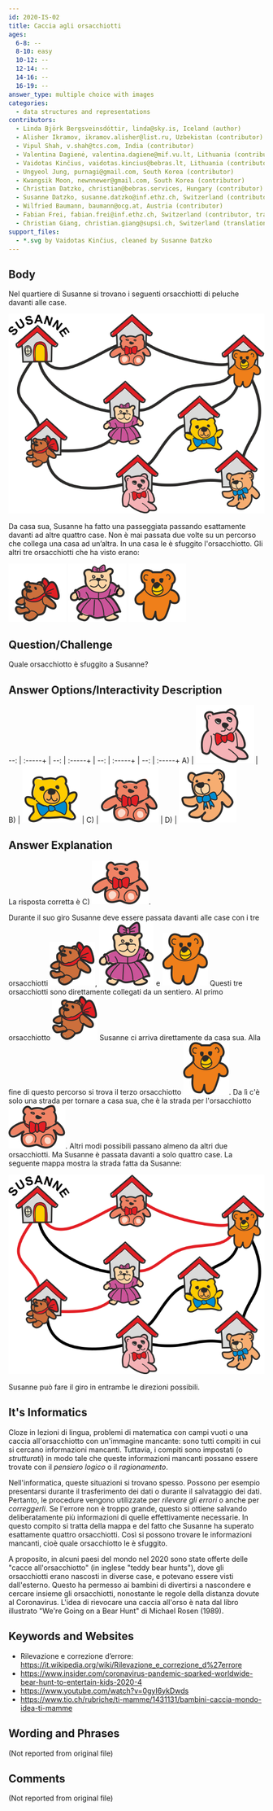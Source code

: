 ```yaml
---
id: 2020-IS-02
title: Caccia agli orsacchiotti
ages:
  6-8: --
  8-10: easy
  10-12: --
  12-14: --
  14-16: --
  16-19: --
answer_type: multiple choice with images
categories:
  - data structures and representations
contributors:
  - Linda Björk Bergsveinsdóttir, linda@sky.is, Iceland (author)
  - Alisher Ikramov, ikramov.alisher@list.ru, Uzbekistan (contributor)
  - Vipul Shah, v.shah@tcs.com, India (contributor)
  - Valentina Dagienė, valentina.dagiene@mif.vu.lt, Lithuania (contributor)
  - Vaidotas Kinčius, vaidotas.kincius@bebras.lt, Lithuania (contributor, graphics)
  - Ungyeol Jung, purnagi@gmail.com, South Korea (contributor)
  - Kwangsik Moon, newnnewer@gmail.com, South Korea (contributor)
  - Christian Datzko, christian@bebras.services, Hungary (contributor)
  - Susanne Datzko, susanne.datzko@inf.ethz.ch, Switzerland (contributor, graphics)
  - Wilfried Baumann, baumann@ocg.at, Austria (contributor)
  - Fabian Frei, fabian.frei@inf.ethz.ch, Switzerland (contributor, translation from English into German)
  - Christian Giang, christian.giang@supsi.ch, Switzerland (translation from German into Italian)
support_files:
  - *.svg by Vaidotas Kinčius, cleaned by Susanne Datzko
---
```


[ansA]: graphics/2020-IS-02-answerA.svg "Ours A (55px)"
[ansB]: graphics/2020-IS-02-answerB.svg "Ours B (55px)"
[ansC]: graphics/2020-IS-02-answerC.svg "Ours C (55px)"
[ansD]: graphics/2020-IS-02-answerD.svg "Ours D (55px)"

## Body

Nel quartiere di Susanne si trovano i seguenti orsacchiotti di peluche davanti alle case.

![](graphics/2020-IS-02-taskbody1-compatible.svg "Quartier (350px)")

Da casa sua, Susanne ha fatto una passeggiata passando esattamente davanti ad altre quattro case. Non è mai passata due volte su un percorso che collega una casa ad un’altra. In una casa le è sfuggito l'orsacchiotto. Gli altri tre orsacchiotti che ha visto erano:

![](graphics/2020-IS-02-taskbody2.svg "nounours 1 (55px)")
![](graphics/2020-IS-02-taskbody3.svg "nounours 2 (55px)")
![](graphics/2020-IS-02-taskbody4.svg "nounours 3 (55px)")


## Question/Challenge

Quale orsacchiotto è sfuggito a Susanne?


## Answer Options/Interactivity Description

--: | :-----+ | --: | :-----+ | --: | :-----+ | --: | :-----+
 A) | ![ansA] |  B) | ![ansB] |  C) | ![ansC] |  D) | ![ansD]


## Answer Explanation

La risposta corretta è C) ![bear6].

Durante il suo giro Susanne deve essere passata davanti  alle case con i tre orsacchiotti ![bear1], ![bear2] e ![bear3] Questi tre orsacchiotti sono direttamente collegati da un sentiero. Al primo orsacchiotto ![bear1] Susanne ci arriva direttamente da casa sua. Alla fine di questo percorso si trova il terzo orsacchiotto ![bear3]. Da lì c'è solo una strada per tornare a casa sua, che è la strada per l'orsacchiotto  ![bear6]. Altri modi possibili passano almeno da altri due orsacchiotti. Ma Susanne è passata davanti a solo quattro case. La seguente mappa mostra la strada fatta da Susanne:

![](graphics/2020-IS-02-explanation.svg "Explication (350px)")

Susanne può fare il giro in entrambe le direzioni possibili.

[bear1]: graphics/2020-IS-02-taskbody_teddy1-inline.svg "Ours 1 (20px)"
[bear2]: graphics/2020-IS-02-taskbody_teddy2-inline.svg "Ours 2 (20px)"
[bear3]: graphics/2020-IS-02-taskbody_teddy3-inline.svg "Ours 3 (20px)"
[bear4]: graphics/2020-IS-02-taskbody_teddy4-inline.svg "Ours 4 (20px)"
[bear5]: graphics/2020-IS-02-taskbody_teddy5-inline.svg "Ours 5 (20px)"
[bear6]: graphics/2020-IS-02-taskbody_teddy6-inline.svg "Ours 6 (20px)"
[bear7]: graphics/2020-IS-02-taskbody_teddy7-inline.svg "Ours 7 (20px)"


## It's Informatics

Cloze in lezioni di lingua, problemi di matematica con campi vuoti o una caccia all'orsacchiotto con un'immagine mancante: sono tutti compiti in cui si cercano informazioni mancanti. Tuttavia, i compiti sono impostati (o _strutturati_) in modo tale che queste informazioni mancanti possano essere trovate con il _pensiero logico_ o il _ragionamento_.

Nell'informatica, queste situazioni si trovano spesso. Possono per esempio presentarsi durante il trasferimento dei dati o durante il salvataggio dei dati. Pertanto, le procedure vengono utilizzate per _rilevare gli errori_ o anche per _correggerli_. Se l'errore non è troppo grande, questo si ottiene salvando deliberatamente più informazioni di quelle effettivamente necessarie. In questo compito si tratta della mappa e del fatto che Susanne ha superato esattamente quattro orsacchiotti. Così si possono trovare le informazioni mancanti, cioè quale orsacchiotto le è sfuggito.

A proposito, in alcuni paesi del mondo nel 2020 sono state offerte delle "cacce all'orsacchiotto" (in inglese "teddy bear hunts"), dove gli orsacchiotti erano nascosti in diverse case, e potevano essere visti dall'esterno. Questo ha permesso ai bambini di divertirsi a nascondere e cercare insieme gli orsacchiotti, nonostante le regole della distanza dovute al Coronavirus. L'idea di rievocare una caccia all'orso è nata dal libro illustrato "We're Going on a Bear Hunt" di Michael Rosen (1989).


## Keywords and Websites

 - Rilevazione e correzione d’errore: https://it.wikipedia.org/wiki/Rilevazione_e_correzione_d%27errore
 - https://www.insider.com/coronavirus-pandemic-sparked-worldwide-bear-hunt-to-entertain-kids-2020-4
 - https://www.youtube.com/watch?v=0gyI6ykDwds
 - https://www.tio.ch/rubriche/ti-mamme/1431131/bambini-caccia-mondo-idea-ti-mamme


## Wording and Phrases

(Not reported from original file)


## Comments

(Not reported from original file)
